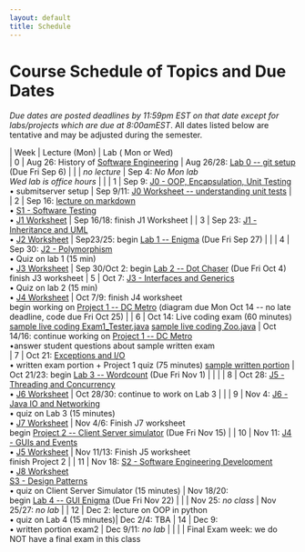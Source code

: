 ```yaml
---
layout: default
title: Schedule
---
```


# Course Schedule of Topics and Due Dates

*Due dates are posted deadlines by 11:59pm EST on that date except for labs/projects which are due at 8:00amEST*. All dates listed below are tentative and may be adjusted during the semester.



| Week | Lecture (Mon)                                                                                                            | Lab ( Mon or Wed)     
| 0    | Aug 26: History of <a href="https://dl.acm.org/doi/pdf/10.1145/1134285.1134288">Software Engineering</a>  | Aug 26/28: [Lab 0 -- git setup](lab/0) (Due Fri Sep 6) |
|     | <i>no lecture</i>   | Sep 4: <i>No Mon lab<br> Wed lab is office hours</i> |                                                 |
| 1    | Sep 9: [J0 - OOP, Encapsulation, Unit Testing](j/0)<br> &bull; submitserver setup          | Sep 9/11: [J0 Worksheet -- understanding unit tests](worksheet/j0)  |
| 2    | Sep 16: [lecture on markdown](https://docs.github.com/en/get-started/writing-on-github/getting-started-with-writing-and-formatting-on-github/basic-writing-and-formatting-syntax)<br> &bull; [S1 - Software Testing](j/software_testing)<br> &bull; [J1 Worksheet](worksheet/j1)  | Sep 16/18:  finish J1 Worksheet      |
| 3    | Sep 23: [J1 - Inheritance and UML](j/1) <br>&bull; [J2 Worksheet](worksheet/j2)            | Sep23/25: begin [Lab 1 -- Enigma](lab/1) (Due Fri Sep 27)                                                                                 |                                                                        |
| 4    | Sep 30: [J2 - Polymorphism](j/2) <br>&bull; Quiz on lab 1 (15 min)<br>&bull; [J3 Worksheet](worksheet/j3)   | Sep 30/Oct 2: begin [Lab 2 -- Dot Chaser](lab/2) (Due Fri Oct 4) <br> finish J3 worksheet
| 5    | Oct 7: [J3 - Interfaces and Generics](j/3) <br>&bull; Quiz on lab 2 (15 min)<br>&bull; [J4 Worksheet](worksheet/j4)   | Oct 7/9: finish J4 worksheet <br> begin working on [Project 1 -- DC Metro](project/1) (diagram due Mon Oct 14 -- no late deadline, code due Fri Oct 25)                                                                              |
| 6    | Oct 14: Live coding exam (60 minutes) [sample live coding Exam1_Tester.java](./j-units/Exam1_Tester.java) [sample live coding Zoo.java](./j-units/Zoo.java)  | Oct 14/16: continue working on [Project 1 -- DC Metro](project/1)<br>&bull;answer student questions about sample written exam        
| 7    | Oct 21: [Exceptions and I/O](j/exceptions)<br>&bull; written exam portion + Project 1 quiz (75 minutes) [sample written portion](https://cs2113-s24.github.io/j-units/Exam1.pdf) | Oct 21/23: begin [Lab 3 -- Wordcount](lab/3) (Due Fri Nov 1) |                                                    |                                                                 |
| 8    | Oct 28: [J5 - Threading and Concurrency](j/5)  <br>&bull; [J6 Worksheet](worksheet/j6)      | Oct 28/30:   continue to work on Lab 3      |                                                              |
| 9    | Nov 4: [J6 - Java IO and Networking](j/6) <br>&bull; quiz on Lab 3 (15 minutes)<br>&bull; [J7 Worksheet](worksheet/j7)    | Nov 4/6: Finish J7 worksheet <br>  begin [Project 2 -- Client Server simulator](project/2) (Due Fri Nov 15)                                                                              |
| 10   | Nov 11:  [J4 - GUIs and Events](j/4)<br>&bull; [J5 Worksheet](worksheet/j5)   | Nov 11/13: Finish J5 worksheet <br> finish Project 2  |
| 11   | Nov 18:  [S2 - Software Engineering Development](j/software_engineering)<br>&bull; [J8 Worksheet](worksheet/j8) <br>[S3 - Design Patterns](j/design)<br>&bull; quiz on Client Server Simulator (15 minutes)       | Nov 18/20: <br> begin [Lab 4 -- GUI Enigma](lab/4) (Due Fri Nov 22)              |
|    | Nov 25: <i>no class</i>          | Nov 25/27: <i>no lab</i>           |
| 12   | Dec 2: lecture on OOP in python   <br>&bull; quiz on Lab 4 (15 minutes)| Dec 2/4: TBA
| 14   | Dec 9:    <br>&bull; written portion exam2                            |  Dec 9/11: <i>no lab</i>                                                                                                             |                                               |
|    | Final Exam week: we do NOT have a final exam in this class








